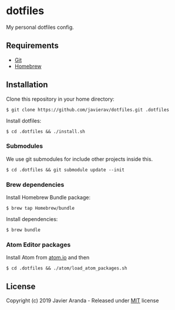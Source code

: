 # dotfiles

My personal dotfiles config.


## Requirements

* [Git](https://git-scm.com)
* [Homebrew](https://brew.sh)


## Installation

Clone this repository in your home directory:

```
$ git clone https://github.com/javierav/dotfiles.git .dotfiles
```

Install dotfiles:

```
$ cd .dotfiles && ./install.sh
```

### Submodules

We use git submodules for include other projects inside this.

```
$ cd .dotfiles && git submodule update --init
```

### Brew dependencies

Install Homebrew Bundle package:

```
$ brew tap Homebrew/bundle
```

Install dependencies:

```
$ brew bundle
```

### Atom Editor packages

Install Atom from [atom.io](https://atom.io) and then

```
$ cd .dotfiles && ./atom/load_atom_packages.sh
```


## License

Copyright (c) 2019 Javier Aranda - Released under [MIT](LICENSE) license
